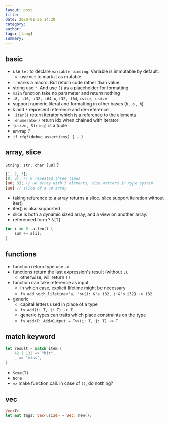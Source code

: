```yaml
---
layout: post
title: 
date: 2020-01-26 14:20
category: 
author: 
tags: [lang]
summary: 
---
```


## basic

* use `let` to declare `variable binding`. Variable is immutable by default.
  * use `mut` to mark it as mutable
* `!` marks a macro. But return code rather than value.
* string use `"`. And use `{}` as a placeholder for formatting.
* `main` function take no parameter and return nothing
* `i8, i16, i32, i64`, `u`, `f32, f64`, `isize, usize`
* support numeric literal and formatting in other bases (`b, o, h`)
* `&` and `*` represent reference and de-reference
* `.iter()` return iterator which is a reference to the elements
* `.enumerate()` return idx when chained with iterator
* `(usize, String)` is a tuple
* `unwrap` ? 
* `if cfg!(debug_assertions) { … }`

## array, slice

`String, str, char [u8]` ?

```rust
[1, 2, 3];
[0; 3]; // 0 repeated three times
[u8; 3]; // u8 array with 3 elements, size matters in type system
[u8] // slice of a u8 array
```

* taking reference to a array returns a slice. slice support iteration without iter()
* iter() is also supported
* slice is both a dynamic sized array, and a view on another array.
* referenced form ? `&[T]`

```rust
for i in 0..a.len() {
    sum += a[i];
}
```

## functions

* function return type use `->`
* functions return the last expression's result (without `;`).
  * otherwise, will return `()`
* function can take reference as input.
  * in which case, explicit lifetime might be necessary
  * `fn add_with_lifetime<'a, 'b>(i: &'a i32, j:&'b i32) -> i32`
* generic
  * capital letters used in place of a type
  * `fn add(i: T, j: T) -> T`
  * generic types can traits which place constraints on the type
  * `fn add<T: Add<Output = T>>(i: T, j: T) -> T`

## match keyword

```rust
let result = match item {
    42 | 132 => "hit",
    _ => "miss",
}
```

* `Some(T)`
* `None`
* `=>` make function call. in case of `()`, do nothing?

## vec

```rust
Vec<T>
let mut tags: Vec<usize> = Vec::new();
```
